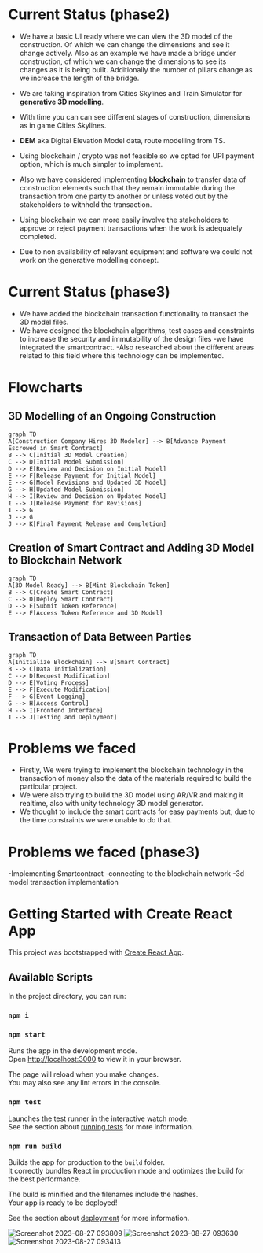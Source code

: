 # Current Status (phase2)
- We have a basic UI ready where we can view the 3D model of the construction. Of which we can change the dimensions and see it change actively. Also as an example we have made a bridge under construction, of which we can change the dimensions to see its changes as it is being built. Additionally the number of pillars change as we increase the length of the bridge.

- We are taking inspiration from Cities Skylines and Train Simulator for **generative 3D modelling**.

- With time you can can see different stages of construction, dimensions as in game Cities Skylines.

- **DEM** aka Digital Elevation Model data, route modelling from TS.

- Using blockchain / crypto was not feasible so we opted for UPI payment option, which is much simpler to implement.

- Also we have considered implementing **blockchain** to transfer data of construction elements such that they remain immutable during the transaction from one party to another or unless voted out by the stakeholders to withhold the transaction.

- Using blockchain we can more easily involve the stakeholders to approve or reject payment transactions when the work is adequately completed.

- Due to non availability of relevant equipment and software we could not work on the generative modelling concept.

# Current Status (phase3)
- We have added the blockchain transaction functionality to transact the 3D model files.
- We have designed the blockchain algorithms, test cases and constraints to increase the security and immutability of the design files
-we have integrated the smartcontract.
-Also researched about the different areas related to this field where this technology can be implemented.
  

# Flowcharts
## 3D Modelling of an Ongoing Construction
```mermaid
graph TD
A[Construction Company Hires 3D Modeler] --> B[Advance Payment Escrowed in Smart Contract]
B --> C[Initial 3D Model Creation]
C --> D[Initial Model Submission]
D --> E[Review and Decision on Initial Model]
E --> F[Release Payment for Initial Model]
E --> G[Model Revisions and Updated 3D Model]
G --> H[Updated Model Submission]
H --> I[Review and Decision on Updated Model]
I --> J[Release Payment for Revisions]
I --> G
J --> G
J --> K[Final Payment Release and Completion]
```

## Creation of Smart Contract and Adding 3D Model to Blockchain Network
```mermaid
graph TD
A[3D Model Ready] --> B[Mint Blockchain Token]
B --> C[Create Smart Contract]
C --> D[Deploy Smart Contract]
D --> E[Submit Token Reference]
E --> F[Access Token Reference and 3D Model]
```

## Transaction of Data Between Parties
```mermaid
graph TD
A[Initialize Blockchain] --> B[Smart Contract]
B --> C[Data Initialization]
C --> D[Request Modification]
D --> E[Voting Process]
E --> F[Execute Modification]
F --> G[Event Logging]
G --> H[Access Control]
H --> I[Frontend Interface]
I --> J[Testing and Deployment]
```


# Problems we faced
- Firstly, We were trying to implement the blockchain technology in the transaction of money also the data of the materials required to build the particular project.
- We were also trying to build the 3D model using AR/VR and making it realtime, also with unity technology 3D model generator.
- We thought to include the smart contracts for easy payments but, due to the time constraints we were unable to do that.

# Problems we faced (phase3)
-Implementing Smartcontract
-connecting to the blockchain network
-3d model transaction implementation

# Getting Started with Create React App

This project was bootstrapped with [Create React App](https://github.com/facebook/create-react-app).

## Available Scripts

In the project directory, you can run:
### `npm i`
### `npm start`

Runs the app in the development mode.\
Open [http://localhost:3000](http://localhost:3000) to view it in your browser.

The page will reload when you make changes.\
You may also see any lint errors in the console.

### `npm test`

Launches the test runner in the interactive watch mode.\
See the section about [running tests](https://facebook.github.io/create-react-app/docs/running-tests) for more information.

### `npm run build`

Builds the app for production to the `build` folder.\
It correctly bundles React in production mode and optimizes the build for the best performance.

The build is minified and the filenames include the hashes.\
Your app is ready to be deployed!

See the section about [deployment](https://facebook.github.io/create-react-app/docs/deployment) for more information.

![Screenshot 2023-08-27 093809](https://github.com/Jhamtanidev/Techfour-hackout-23/assets/92734164/e286ec65-8478-440a-8e9c-9b20e29bf982)
![Screenshot 2023-08-27 093630](https://github.com/Jhamtanidev/Techfour-hackout-23/assets/92734164/f8c64bc4-e854-464a-8ee7-2672d6209feb)
![Screenshot 2023-08-27 093413](https://github.com/Jhamtanidev/Techfour-hackout-23/assets/92734164/7f05f0f8-3951-45f0-9d84-041ebb2fe474)
